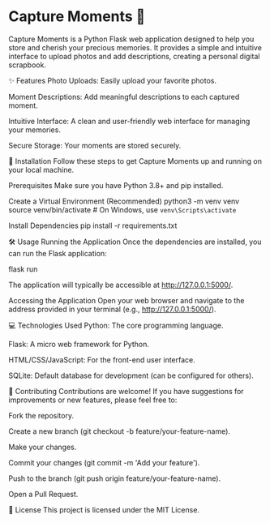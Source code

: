 # Capture Moments 📸
Capture Moments is a Python Flask web application designed to help you store and cherish your precious memories. It provides a simple and intuitive interface to upload photos and add descriptions, creating a personal digital scrapbook.

✨ Features
Photo Uploads: Easily upload your favorite photos.

Moment Descriptions: Add meaningful descriptions to each captured moment.

Intuitive Interface: A clean and user-friendly web interface for managing your memories.

Secure Storage: Your moments are stored securely.

🚀 Installation
Follow these steps to get Capture Moments up and running on your local machine.

Prerequisites
Make sure you have Python 3.8+ and pip installed.



Create a Virtual Environment (Recommended)
python3 -m venv venv
source venv/bin/activate  # On Windows, use `venv\Scripts\activate`

Install Dependencies
pip install -r requirements.txt

🛠️ Usage
Running the Application
Once the dependencies are installed, you can run the Flask application:

flask run

The application will typically be accessible at http://127.0.0.1:5000/.

Accessing the Application
Open your web browser and navigate to the address provided in your terminal (e.g., http://127.0.0.1:5000/).

💻 Technologies Used
Python: The core programming language.

Flask: A micro web framework for Python.

HTML/CSS/JavaScript: For the front-end user interface.

SQLite: Default database for development (can be configured for others).

👋 Contributing
Contributions are welcome! If you have suggestions for improvements or new features, please feel free to:

Fork the repository.

Create a new branch (git checkout -b feature/your-feature-name).

Make your changes.

Commit your changes (git commit -m 'Add your feature').

Push to the branch (git push origin feature/your-feature-name).

Open a Pull Request.

📄 License
This project is licensed under the MIT License.
